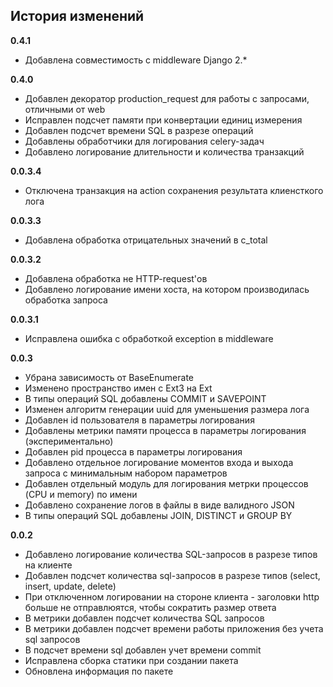 ## История изменений

**0.4.1**
- Добавлена совместимость с middleware Django 2.*

**0.4.0**
- Добавлен декоратор production_request для работы с запросами, отличными от web
- Исправлен подсчет памяти при конвертации единиц измерения
- Добавлен подсчет времени SQL в разрезе операций
- Добавлены обработчики для логирования celery-задач
- Добавлено логирование длительности и количества транзакций

**0.0.3.4**
- Отключена транзакция на action сохранения результата клиенсткого лога

**0.0.3.3**
- Добавлена обработка отрицательных значений в c_total

**0.0.3.2**
- Добавлена обработка не HTTP-request'ов
- Добавлено логирование имени хоста, на котором производилась обработка запроса

**0.0.3.1**
- Исправлена ошибка с обработкой exception в middleware

**0.0.3**
- Убрана зависимость от BaseEnumerate
- Изменено пространство имен c Ext3 на Ext
- В типы операций SQL добавлены COMMIT и SAVEPOINT
- Изменен алгоритм генерации uuid для уменьшения размера лога
- Добавлен id пользователя в параметры логирования
- Добавлены метрики памяти процесса в параметры логирования (экспериментально)
- Добавлен pid процесса в параметры логирования
- Добавлено отдельное логирование моментов входа и выхода запроса с минимальным набором параметров
- Добавлен отдельный модуль для логирования метрки процессов (CPU и memory) по имени
- Добавлено сохранение логов в файлы в виде валидного JSON
- В типы операций SQL добавлены JOIN, DISTINCT и GROUP BY


**0.0.2**
- Добавлено логирование количества SQL-запросов в разрезе типов на клиенте
- Добавлен подсчет количества sql-запросов в разрезе типов (select, insert, update, delete)
- При отключенном логировании на стороне клиента - заголовки http больше не отправлюятся, чтобы сократить размер ответа
- В метрики добавлен подсчет количества SQL запросов
- В метрики добавлен подсчет времени работы приложения без учета sql запросов
- В подсчет времени sql добавлен учет времени commit
- Исправлена сборка статики при создании пакета
- Обновлена информация по пакете